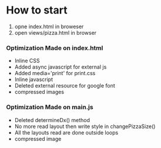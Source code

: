 
# How to start
1. opne index.html in broweser
2. open views/pizza.html in browser 

### Optimization Made on index.html
- Inline CSS
- Added async javascript for external js
- Added media='print' for print.css
- Inline javascript
- Deleted external resource for google font
- compressed images

### Optimization Made on main.js
- Deleted determineDx() method
- No more read layout then write style in changePizzaSize()
- All the layouts read are done outside loops
- compressed image
